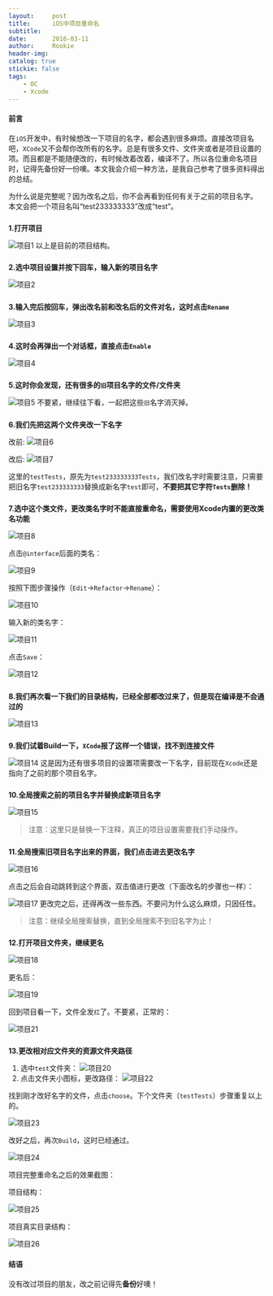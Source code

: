 ```yaml
---
layout:     post
title:      iOS中项目重命名
subtitle:   
date:       2016-03-11
author:     Rookie
header-img: 
catalog: true
stickie: false
tags:
    - OC
    - Xcode
---
```


#### 前言

在`iOS`开发中，有时候想改一下项目的名字，都会遇到很多麻烦。直接改项目名吧，`XCode`又不会帮你改所有的名字。总是有很多文件、文件夹或者是项目设置的项。而且都是不能随便改的，有时候改着改着，编译不了。所以各位重命名项目时，记得先备份好一份噢。本文我会介绍一种方法，是我自己参考了很多资料得出的总结。

为什么说是完整呢？因为改名之后，你不会再看到任何有关于之前的项目名字。  
本文会把一个项目名叫“test233333333”改成“test”。  

##### #
**1.打开项目**

![项目1](/img/20160311/1.png)
以上是目前的项目结构。  

##### #
**2.选中项目设置并按下回车，输入新的项目名字**

![项目2](/img/20160311/2.png)

##### #
**3.输入完后按回车，弹出改名前和改名后的文件对名，这时点击`Rename`**

![项目3](/img/20160311/3.jpg)

##### #
**4.这时会再弹出一个对话框，直接点击`Enable`**

![项目4](/img/20160311/4.jpg)

##### #
**5.这时你会发现，还有很多的`旧`项目名字的文件/文件夹**

![项目5](/img/20160311/5.png)
不要紧，继续往下看，一起把这些`旧`名字消灭掉。  

##### #
**6.我们先把这两个文件夹改一下名字**

改前:
![项目6](/img/20160311/6.png)

改后:
![项目7](/img/20160311/7.png)

这里的`testTests`，原先为`test233333333Tests`，我们改名字时需要注意，只需要把旧名字`test233333333`替换成新名字`test`即可，**不要把其它字符`Tests`删除！**

##### #
**7.选中这个类文件，更改类名字时不能直接重命名，需要使用Xcode内置的更改类名功能**

![项目8](/img/20160311/8.png)

点击`@interface`后面的类名：

![项目9](/img/20160311/9.png)

按照下图步骤操作（`Edit`->`Refactor`->`Rename`）：

![项目10](/img/20160311/10.png)

输入新的类名字：

![项目11](/img/20160311/11.png)

点击`Save`：

![项目12](/img/20160311/12.png)

##### #
**8.我们再次看一下我们的目录结构，已经全部都改过来了，但是现在编译是不会通过的**

![项目13](/img/20160311/13.png)

##### #
**9.我们试着Build一下，`XCode`报了这样一个错误，找不到连接文件**

![项目14](/img/20160311/14.jpg)
这是因为还有很多项目的设置项需要改一下名字，目前现在`Xcode`还是指向了之前的那个项目名字。

##### #
**10.全局搜索之前的项目名字并替换成新项目名字**

![项目15](/img/20160311/15.png)

>注意：这里只是替换一下注释，真正的项目设置需要我们手动操作。

##### #
**11.全局搜索旧项目名字出来的界面，我们点击进去更改名字**

![项目16](/img/20160311/16.png)

点击之后会自动跳转到这个界面，双击值进行更改（下面改名的步骤也一样）：

![项目17](/img/20160311/17.png)
更改完之后，还得再改一些东西。不要问为什么这么麻烦，只因任性。

>注意：继续全局搜索替换，直到全局搜索不到旧名字为止！

##### #
**12.打开项目文件夹，继续更名**

![项目18](/img/20160311/18.png)

更名后：

![项目19](/img/20160311/19.png)

回到项目看一下，文件全发`红`了。不要紧，正常的：

![项目21](/img/20160311/21.png)

##### #
**13.更改相对应文件夹的资源文件夹路径**

  1. 选中`test`文件夹：
  ![项目20](/img/20160311/20.png)
  2. 点击文件夹小图标，更改路径：
  ![项目22](/img/20160311/22.jpg)

找到刚才改好名字的文件，点击`choose`。下个文件夹（`testTests`）步骤重复以上的。

![项目23](/img/20160311/23.png)

改好之后，再次`Build`，这时已经通过。

![项目24](/img/20160311/24.jpg)

项目完整重命名之后的效果截图：

项目结构：

![项目25](/img/20160311/25.jpg)

项目真实目录结构：

![项目26](/img/20160311/26.jpg)

#### 结语

没有改过项目的朋友，改之前记得先**备份**好噢！












